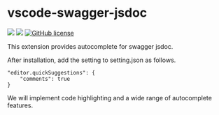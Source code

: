# vscode-swagger-jsdoc

![](https://img.shields.io/badge/language-Typescript-red) ![](https://img.shields.io/badge/version-0.4.5-brightgreen) [![GitHub license](https://img.shields.io/badge/license-MIT-blue.svg)](https://github.com/myyrakle/vscode-swagger-jsdoc/blob/master/LICENSE)

This extension provides autocomplete for swagger jsdoc.

After installation, add the setting to setting.json as follows.

```
"editor.quickSuggestions": {
    "comments": true
}
```

We will implement code highlighting and a wide range of autocomplete features.

